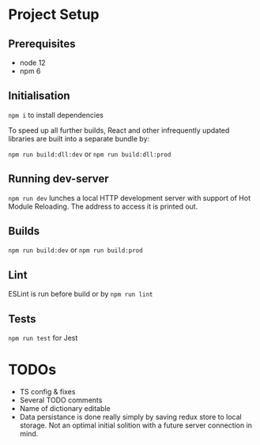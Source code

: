 # Project Setup

## Prerequisites

- node 12
- npm 6

## Initialisation

`npm i` to install dependencies

To speed up all further builds, React and other infrequently updated libraries are built into a separate bundle by:

`npm run build:dll:dev` or `npm run build:dll:prod`

## Running dev-server

`npm run dev` lunches a local HTTP development server with support of Hot Module Reloading. The address to access it is printed out.

## Builds

`npm run build:dev` or `npm run build:prod`

## Lint

ESLint is run before build or by `npm run lint`

## Tests

`npm run test` for Jest

# TODOs

- TS config & fixes
- Several TODO comments
- Name of dictionary editable
- Data persistance is done really simply by saving redux store to local storage. Not an optimal initial solition with a future server connection in mind.
